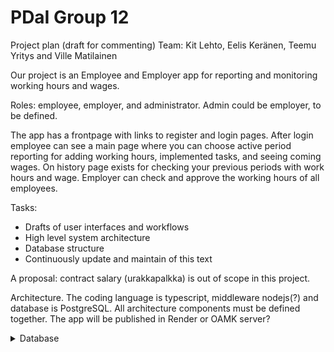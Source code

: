 # PDaI Group 12
Project plan (draft for commenting) 
Team: Kit Lehto, Eelis Keränen, Teemu Yritys and Ville Matilainen

Our project is an Employee and Employer app for reporting and monitoring working hours and wages.  

Roles: employee, employer, and administrator. Admin could be employer, to be defined. 

The app has a frontpage with links to register and login pages. After login employee can see a main page where you can choose active period reporting for adding working hours, implemented tasks, and seeing coming wages. On history page exists for checking your previous periods with work hours and wage. Employer can check and approve the working hours of all employees.  

Tasks: 
- Drafts of user interfaces and workflows 
- High level system architecture 
- Database structure  
- Continuously update and maintain of this text  

A proposal: contract salary (urakkapalkka) is out of scope in this project. 

Architecture. The coding language is typescript, middleware nodejs(?) and database is PostgreSQL. All architecture components must be defined together. The app will be published in Render or OAMK server? 

<details>
  <summary>Database</summary>

![PDaI](https://github.com/user-attachments/assets/6487ad42-47b6-4e50-a76a-ebf5209c8679)

<details/>
